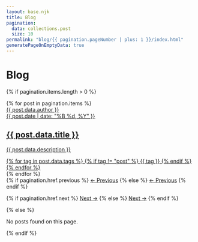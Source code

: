```yaml
---
layout: base.njk
title: Blog
pagination:
  data: collections.post
  size: 10
permalink: "blog/{{ pagination.pageNumber | plus: 1 }}/index.html"
generatePageOnEmptyData: true
---
```


<h1>Blog</h1>

{% if pagination.items.length > 0 %}

<div class="blog-posts-container">
  {% for post in pagination.items %}
  <a class="blog-post-link" href="{{ post.url }}">
    <article class="blog-post">
      <div class="post-header">
        <div class="authors">
          <div class="author">
            <!-- <img class="author-pic" src="/images/authors/{{ post.data.author | slug }}.jpg" alt="{{ post.data.author }}" onerror="this.src='/images/authors/default.jpg'"> -->
            <div class="author-name-title">
              <div class="author-name">{{ post.data.author }}</div>
              <div class="post-date">{{ post.date | date: "%B %d, %Y" }}</div>
            </div>
          </div>
        </div>
        <h2>{{ post.data.title }}</h2>
        <p class="post-description">{{ post.data.description }}</p>
      </div>
      <div class="post-tags">
      {% for tag in post.data.tags %}
        {% if tag != "post" %}
          <span class="tag">{{ tag }}</span>
        {% endif %}
      {% endfor %}
      </div>
      </article>
      </a>{% endfor %}
</div>

<div class="pagination">
  {% if pagination.href.previous %}
    <a href="{{ pagination.href.previous }}">← Previous</a>
  {% else %}
    <a class="disabled" href="#">← Previous</a>
  {% endif %}

{% if pagination.href.next %}
<a href="{{ pagination.href.next }}">Next →</a>
{% else %}
<a class="disabled" href="#">Next →</a>
{% endif %}

</div>
{% else %}
<p>No posts found on this page.</p>
{% endif %}
